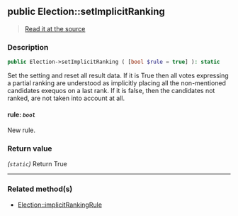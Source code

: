 ## public Election::setImplicitRanking

> [Read it at the source](https://github.com/julien-boudry/Condorcet/blob/master/src/Election.php#L314)

### Description    

```php
public Election->setImplicitRanking ( [bool $rule = true] ): static
```

Set the setting and reset all result data.
If it is True then all votes expressing a partial ranking are understood as implicitly placing all the non-mentioned candidates exequos on a last rank.
If it is false, then the candidates not ranked, are not taken into account at all.
    

#### **rule:** *`bool`*   
New rule.    


### Return value   

*(`static`)* Return True


---------------------------------------

### Related method(s)      

* [Election::implicitRankingRule](/Docs/api-reference/Election%20Class/Election--implicitRankingRule.md)    
